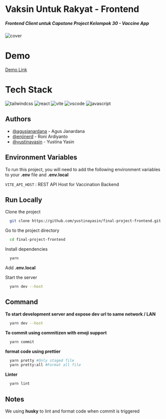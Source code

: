 # Vaksin Untuk Rakyat - Frontend

##### Frontend Client untuk Capstone Project Kelompok 30 - Vaccine App

![cover](https://i.ibb.co/6BJbCF3/Figma-Cover.png)

# Demo

 [Demo Link](https://vaksinasi.obi.codes)

# Tech Stack

![tailwindcss](https://badges.aleen42.com/src/tailwindcss.svg) ![react](https://badges.aleen42.com/src/react.svg) ![vite](https://badges.aleen42.com/src/vitejs.svg) ![vscode](https://badges.aleen42.com/src/visual_studio_code.svg) ![javascript](https://badges.aleen42.com/src/javascript.svg)

## Authors

- [@agusjanardana](https://www.github.com/agusjanardana) - Agus Janardana
- [@enjinerd](https://www.github.com/enjinerd) - Roni Ardiyanto
- [@yustinayasin](https://www.github.com/yustinayasin) - Yustina Yasin

## Environment Variables

To run this project, you will need to add the following environment variables to your **.env** file and **.env.local**

`VITE_API_HOST` : REST API Host for Vaccination Backend

## Run Locally

Clone the project

```bash
  git clone https://github.com/yustinayasin/final-project-frontend.git
```

Go to the project directory

```bash
  cd final-project-frontend
```

Install dependencies

```bash
  yarn
```

Add **.env.local**

Start the server

```bash
  yarn dev --host
```

## Command

**To start development server and expose dev url to same network / LAN**

```bash
  yarn dev --host
```

**To commit using commitizen with emoji support**

```bash
  yarn commit
```

**format code using prettier**

```bash
  yarn pretty #Only staged file
  yarn pretty:all #Format all file
```

**Linter**

```bash
  yarn lint
```

## Notes

We using **husky** to lint and format code when commit is triggered
